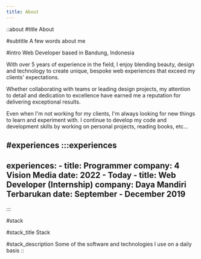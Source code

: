 ```yaml
---
title: About
---
```


::about
#title
About

#subtitle
A few words about me

#intro
Web Developer based in Bandung, Indonesia

With over 5 years of experience in the field, I enjoy blending beauty, design and technology to create unique, bespoke web experiences that exceed my clients' expectations.

Whether collaborating with teams or leading design projects, my attention to detail and dedication to excellence have earned me a reputation for delivering exceptional results.

Even when I'm not working for my clients, I'm always looking for new things to learn and experiment with. I continue to develop my code and development skills by working on personal projects, reading books, etc...

#experiences
  :::experiences
  ---
  experiences:
    - title: Programmer
      company: 4 Vision Media
      date: 2022 - Today
    - title: Web Developer (Internship)
      company: Daya Mandiri Terbarukan 
      date: September - December 2019
  ---
  :::

#stack

#stack_title
Stack

#stack_description
Some of the software and technologies I use on a daily basis
::
